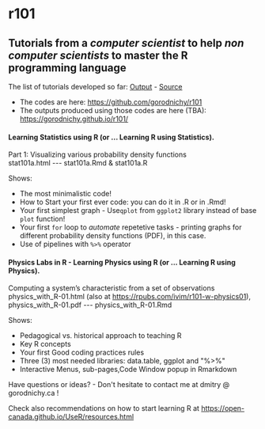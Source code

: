 # r101

## Tutorials from a _computer scientist_ to help _non computer scientists_ to master the R programming language

The list of tutorials developed so far: [Output](https://gorodnichy.github.io/r101) - [Source](https://github.com/gorodnichy/r101)

- The codes are here: https://github.com/gorodnichy/r101   
- The outputs produced using those codes are here (TBA): https://gorodnichy.github.io/r101/

#### Learning Statistics using R (or ... Learning R using Statistics).

Part 1:  Visualizing various probability density functions     
stat101a.html --- stat101a.Rmd & stat101a.R

Shows:
- The most minimalistic code!
- How to Start your first ever code: you can do it in .R or in .Rmd!
- Your first simplest graph - Use`qplot` from `ggplot2` library instead of base `plot` function!
- Your first `for` loop to *automate* repetetive tasks - printing graphs for different probability density functions (PDF), in this case.
- Use of pipelines with `%>%` operator


#### Physics Labs in R -  Learning Physics using R (or ... Learning R using Physics).

Computing a system’s characteristic from a set of observations
physics_with_R-01.html (also at https://rpubs.com/ivim/r101-w-physics01),  physics_with_R-01.pdf --- physics_with_R-01.Rmd

Shows:
- Pedagogical vs. historical approach to teaching R
- Key R concepts
- Your first Good coding practices rules
- Three (3) most needed libraries: data.table, ggplot and "%>%"
- Interactive Menus, sub-pages,Code Window popup in Rmarkdown





Have questions or ideas? - Don't hesitate to contact me at dmitry @ gorodnichy.ca !

Check also recommendations on how to start learning R at https://open-canada.github.io/UseR/resources.html
